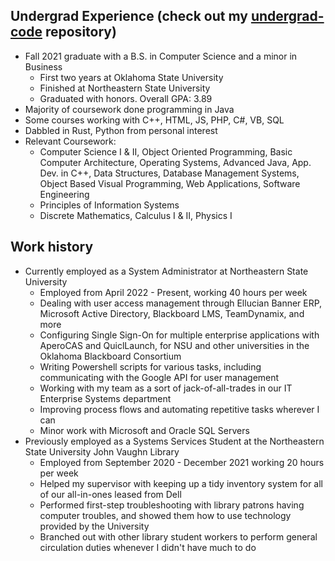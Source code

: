 ## Undergrad Experience (check out my [undergrad-code](https://github.com/kadenscroggins/undergrad-code) repository)
* Fall 2021 graduate with a B.S. in Computer Science and a minor in Business
  - First two years at Oklahoma State University
  - Finished at Northeastern State University
  - Graduated with honors. Overall GPA: 3.89
* Majority of coursework done programming in Java
* Some courses working with C++, HTML, JS, PHP, C#, VB, SQL
* Dabbled in Rust, Python from personal interest
* Relevant Coursework:
  - Computer Science I & II, Object Oriented Programming, Basic Computer Architecture, Operating Systems, Advanced Java, App. Dev. in C++, Data Structures, Database Management Systems, Object Based Visual Programming, Web Applications, Software Engineering
  - Principles of Information Systems
  - Discrete Mathematics, Calculus I & II, Physics I
## Work history
* Currently employed as a System Administrator at Northeastern State University
  - Employed from April 2022 - Present, working 40 hours per week
  - Dealing with user access management through Ellucian Banner ERP, Microsoft Active Directory, Blackboard LMS, TeamDynamix, and more
  - Configuring Single Sign-On for multiple enterprise applications with AperoCAS and QuiclLaunch, for NSU and other universities in the Oklahoma Blackboard Consortium
  - Writing Powershell scripts for various tasks, including communicating with the Google API for user management
  - Working with my team as a sort of jack-of-all-trades in our IT Enterprise Systems department
  - Improving process flows and automating repetitive tasks wherever I can
  - Minor work with Microsoft and Oracle SQL Servers
* Previously employed as a Systems Services Student at the Northeastern State University John Vaughn Library
  - Employed from September 2020 - December 2021 working 20 hours per week
  - Helped my supervisor with keeping up a tidy inventory system for all of our all-in-ones leased from Dell
  - Performed first-step troubleshooting with library patrons having computer troubles, and showed them how to use technology provided by the University
  - Branched out with other library student workers to perform general circulation duties whenever I didn't have much to do
<!--
TODO:
* Add goals section
-->
